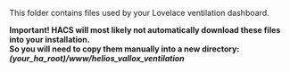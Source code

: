 This folder contains files used by your Lovelace ventilation dashboard.

**Important! HACS will most likely not automatically download these files into your installation.**<br/>
**So you will need to copy them manually into a new directory: _(your_ha_root)/www/helios_vallox_ventilation_**
